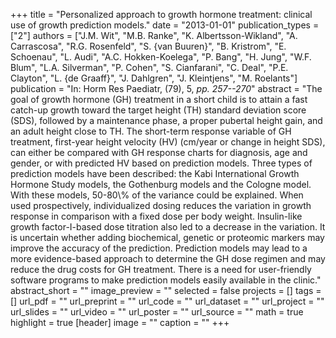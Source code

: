 +++
title = "Personalized approach to growth hormone treatment: clinical use of growth prediction models."
date = "2013-01-01"
publication_types = ["2"]
authors = ["J.M. Wit", "M.B. Ranke", "K. Albertsson-Wikland", "A. Carrascosa", "R.G. Rosenfeld", "S. {van Buuren}", "B. Kristrom", "E. Schoenau", "L. Audi", "A.C. Hokken-Koelega", "P. Bang", "H. Jung", "W.F. Blum", "L.A. Silverman", "P. Cohen", "S. Cianfarani", "C. Deal", "P.E. Clayton", "L. {de Graaff}", "J. Dahlgren", "J. Kleintjens", "M. Roelants"]
publication = "In: Horm Res Paediatr, (79), 5, _pp. 257--270_"
abstract = "The goal of growth hormone (GH) treatment in a short child is to attain a fast catch-up growth toward the target height (TH) standard deviation score (SDS), followed by a maintenance phase, a proper pubertal height gain, and an adult height close to TH. The short-term response variable of GH treatment, first-year height velocity (HV) (cm/year or change in height SDS), can either be compared with GH response charts for diagnosis, age and gender, or with predicted HV based on prediction models. Three types of prediction models have been described: the Kabi International Growth Hormone Study models, the Gothenburg models and the Cologne model. With these models, 50-80\\% of the variance could be explained. When used prospectively, individualized dosing reduces the variation in growth response in comparison with a fixed dose per body weight. Insulin-like growth factor-I-based dose titration also led to a decrease in the variation. It is uncertain whether adding biochemical, genetic or proteomic markers may improve the accuracy of the prediction. Prediction models may lead to a more evidence-based approach to determine the GH dose regimen and may reduce the drug costs for GH treatment. There is a need for user-friendly software programs to make prediction models easily available in the clinic."
abstract_short = ""
image_preview = ""
selected = false
projects = []
tags = []
url_pdf = ""
url_preprint = ""
url_code = ""
url_dataset = ""
url_project = ""
url_slides = ""
url_video = ""
url_poster = ""
url_source = ""
math = true
highlight = true
[header]
image = ""
caption = ""
+++
